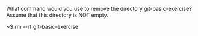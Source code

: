 What command would you use to remove the directory git-basic-exercise? Assume that this directory is NOT empty.

~$ rm --rf git-basic-exercise